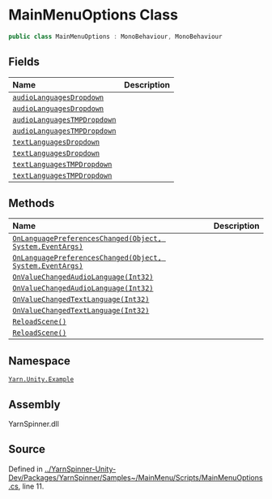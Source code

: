 # MainMenuOptions Class


```csharp
public class MainMenuOptions : MonoBehaviour, MonoBehaviour
```



## Fields
|Name|Description|
|:---|:---|
|[`audioLanguagesDropdown`](/api/csharp/yarn.unity.example/mainmenuoptions.audiolanguagesdropdown.md)||
|[`audioLanguagesDropdown`](/api/csharp/yarn.unity.example/mainmenuoptions.audiolanguagesdropdown.md)||
|[`audioLanguagesTMPDropdown`](/api/csharp/yarn.unity.example/mainmenuoptions.audiolanguagestmpdropdown.md)||
|[`audioLanguagesTMPDropdown`](/api/csharp/yarn.unity.example/mainmenuoptions.audiolanguagestmpdropdown.md)||
|[`textLanguagesDropdown`](/api/csharp/yarn.unity.example/mainmenuoptions.textlanguagesdropdown.md)||
|[`textLanguagesDropdown`](/api/csharp/yarn.unity.example/mainmenuoptions.textlanguagesdropdown.md)||
|[`textLanguagesTMPDropdown`](/api/csharp/yarn.unity.example/mainmenuoptions.textlanguagestmpdropdown.md)||
|[`textLanguagesTMPDropdown`](/api/csharp/yarn.unity.example/mainmenuoptions.textlanguagestmpdropdown.md)||
## Methods
|Name|Description|
|:---|:---|
|[`OnLanguagePreferencesChanged(Object, System.EventArgs)`](/api/csharp/yarn.unity.example/mainmenuoptions.onlanguagepreferenceschanged-system.object,system.eventargs-.md)||
|[`OnLanguagePreferencesChanged(Object, System.EventArgs)`](/api/csharp/yarn.unity.example/mainmenuoptions.onlanguagepreferenceschanged-system.object,system.eventargs-.md)||
|[`OnValueChangedAudioLanguage(Int32)`](/api/csharp/yarn.unity.example/mainmenuoptions.onvaluechangedaudiolanguage-system.int32-.md)||
|[`OnValueChangedAudioLanguage(Int32)`](/api/csharp/yarn.unity.example/mainmenuoptions.onvaluechangedaudiolanguage-system.int32-.md)||
|[`OnValueChangedTextLanguage(Int32)`](/api/csharp/yarn.unity.example/mainmenuoptions.onvaluechangedtextlanguage-system.int32-.md)||
|[`OnValueChangedTextLanguage(Int32)`](/api/csharp/yarn.unity.example/mainmenuoptions.onvaluechangedtextlanguage-system.int32-.md)||
|[`ReloadScene()`](/api/csharp/yarn.unity.example/mainmenuoptions.reloadscene.md)||
|[`ReloadScene()`](/api/csharp/yarn.unity.example/mainmenuoptions.reloadscene.md)||
## Namespace
[`Yarn.Unity.Example`](/api/csharp/yarn.unity.example/README.md)

## Assembly
YarnSpinner.dll

## Source
Defined in [../YarnSpinner-Unity-Dev/Packages/YarnSpinner/Samples~/MainMenu/Scripts/MainMenuOptions.cs](https://github.com/YarnSpinnerTool/YarnSpinner-Unity//blob/develop/Samples~/MainMenu/Scripts/MainMenuOptions.cs#L11), line 11.

